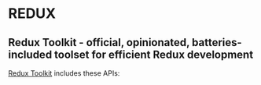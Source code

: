 # REDUX





## Redux Toolkit - official, opinionated, batteries-included toolset for efficient Redux development
[Redux Toolkit](https://redux-toolkit.js.org/introduction/getting-started#whats-included) includes these APIs:




